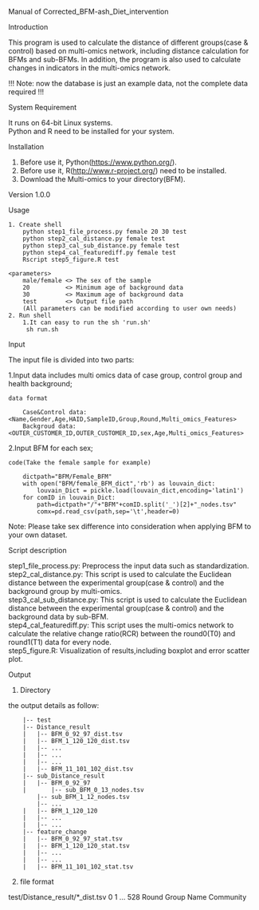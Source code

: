 Manual of Corrected_BFM-ash_Diet_intervention 

Introduction

This program is used to calculate the distance of different groups(case & control) based on multi-omics network, including distance calculation for BFMs and sub-BFMs. 
In addition, the program is also used to calculate changes in indicators in the multi-omics network. 

!!! Note: now the database is just an example data, not the complete data required !!!

System Requirement

It runs on 64-bit Linux systems.  
Python and R need to be installed for your system.  


Installation

1. Before use it, Python(https://www.python.org/). 
2. Before use it, R(http://www.r-project.org/) need to be installed.  
3. Download the Multi-omics to your directory(BFM).  

Version 1.0.0

Usage

	1. Create shell
		python step1_file_process.py female 20 30 test
		python step2_cal_distance.py female test
		python step3_cal_sub_distance.py female test
		python step4_cal_featurediff.py female test
		Rscript step5_figure.R test
		
	<parameters>
		male/female <> The sex of the sample 
		20			<> Minimum age of background data 
		30			<> Maximum age of background data 
		test		<> Output file path 
		(All parameters can be modified according to user own needs)
	2. Run shell
		1.It can easy to run the sh 'run.sh'
		 sh run.sh

Input

The input file is divided into two parts:

1.Input data includes multi omics data of case group, control group and health background;

	data format
	
		Case&Control data:<Name,Gender,Age,HAID,SampleID,Group,Round,Multi_omics_Features>
		Backgroud data:<OUTER_CUSTOMER_ID,OUTER_CUSTOMER_ID,sex,Age,Multi_omics_Features>
	
	
2.Input BFM for each sex;
		
	code(Take the female sample for example)
	
		dictpath="BFM/Female_BFM"
		with open("BFM/female_BFM_dict",'rb') as louvain_dict:
			louvain_Dict = pickle.load(louvain_dict,encoding='latin1')
		for comID in louvain_Dict:
			path=dictpath+"/"+"BFM"+comID.split('_')[2]+"_nodes.tsv"
			comx=pd.read_csv(path,sep='\t',header=0)
			
		

Note:
	Please take sex difference into consideration when applying BFM to your own dataset.



Script description

step1_file_process.py: Preprocess the input data such as standardization.  
step2_cal_distance.py: This script is used to calculate the Euclidean distance between the experimental group(case & control) and the background group by multi-omics.  
step3_cal_sub_distance.py: This script is used to calculate the Euclidean distance between the experimental group(case & control) and the background data by sub-BFM.  
step4_cal_featurediff.py: This script uses the multi-omics network to calculate the relative change ratio(RCR) between the round0(T0) and round1(T1) data for every node.  
step5_figure.R: Visualization of results,including boxplot and error scatter plot. 
	

Output
1. Directory

the output details as follow:

        |-- test
        |-- Distance_result
        |   |-- BFM_0_92_97_dist.tsv
        |   |-- BFM_1_120_120_dist.tsv
        |   |-- ...
        |   |-- ...
        |   |-- ...
        |   |-- BFM_11_101_102_dist.tsv
        |-- sub_Distance_result
        |   |-- BFM_0_92_97
        |   	|-- sub_BFM_0_13_nodes.tsv
			|-- sub_BFM_1_12_nodes.tsv
			|-- ...
        |   |-- BFM_1_120_120
        |   |-- ...
        |   |-- ...
        |-- feature_change
        |   |-- BFM_0_92_97_stat.tsv
        |   |-- BFM_1_120_120_stat.tsv
        |   |-- ...
        |   |-- ...
        |   |-- BFM_11_101_102_stat.tsv

2. file format

test/Distance_result/*_dist.tsv
	0	1 ... 528	Round	Group	Name	Community

